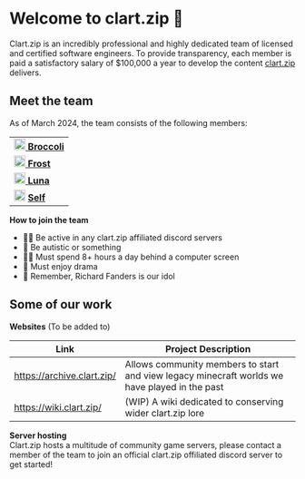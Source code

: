 # Welcome to clart.zip 👋

Clart.zip is an incredibly professional and highly dedicated team of licensed and certified software engineers. To provide transparency, each member is paid a satisfactory salary of $100,000 a year to develop the content [clart.zip](clart.zip) delivers.

## Meet the team

As of March 2024, the team consists of the following members: 

||
|----------------------------------------|
|<img src="https://avatars.githubusercontent.com/u/21113793?v=4" width="20" height="20">[ **Broccoli**](https://github.com/saftey1122)|
|<img src="https://cdn.discordapp.com/avatars/499611066528170004/cc988bd985f08b7d56b590cb397d6599.png?size=1024&format=webp&quality=lossless&width=0&height=256" width="20" height="20">[ **Frost**](https://github.com/froststinks)|
| <img src="https://avatars.githubusercontent.com/u/20017802?v=4" width="20" height="20">[ **Luna**](https://github.com/boppinluna)|
|<img src="https://avatars.githubusercontent.com/u/95770601?s=400&u=ee73c2b20f68599ff44ccb46297b78ab1d552704&v=4" width="20" height="20"> [ **Self**](https://github.com/SelfArctis)|


**How to join the team**

* 🙋‍♀️ Be active in any clart.zip affiliated discord servers
* 🌈 Be autistic or something
* 👩‍💻 Must spend 8+ hours a day behind a computer screen
* 🍿 Must enjoy drama
* 🧙 Remember, Richard Fanders is our idol

## Some of our work

**Websites** (To be added to)

| Link | Project Description |
|--------|----------------|
|https://archive.clart.zip/|Allows community members to start and view legacy minecraft worlds we have played in the past |
|https://wiki.clart.zip/|(WIP) A wiki dedicated to conserving wider clart.zip lore |

**Server hosting**<br>
Clart.zip hosts a multitude of community game servers, please contact a member of the team to join an official clart.zip offiliated discord server to get started!